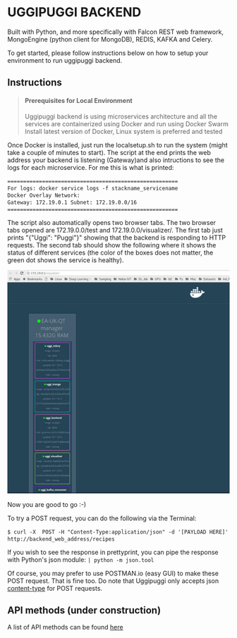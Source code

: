 # UGGIPUGGI BACKEND 
Built with Python, and more specifically with Falcon REST web framework, MongoEngine (python client for MongoDB), 
REDIS, KAFKA and Celery.

To get started, please follow instructions below on how to setup your environment to run uggipuggi backend.

## Instructions

> #### Prerequisites for Local Environment
> Uggipuggi backend is using microservices architecture and all the services are containerized using Docker and run
> using Docker Swarm
> Install latest version of Docker, Linux system is preferred and tested

Once Docker is installed, just run the localsetup.sh to run the system (might take a couple of minutes to start). 
The script at the end prints the web address your backend is listening (Gateway)and also intructions to see the 
logs for each microservice. For me this is what is printed:

```
======================================================
For logs: docker service logs -f stackname_servicename
Docker Overlay Network:
Gateway: 172.19.0.1 Subnet: 172.19.0.0/16 
======================================================
```

The script also automatically opens two browser tabs. The two browser tabs opened are 172.19.0.0/test and 
172.19.0.0/visualizer/. The first tab just prints "{"Uggi": "Puggi"}" showing that the backend is responding 
to HTTP requests. The second tab should show the following where it shows the status of different services 
(the color of the boxes does not matter, the green dot shows the service is healthy).

![picture](imgs/docker_swarm_status.jpg)

Now you are good to go :-)

To try a POST request, you can do the following via the Terminal:

```
$ curl -X  POST -H "Content-Type:application/json" -d '[PAYLOAD HERE]' http://backend_web_address/recipes
```

If you wish to see the response in prettyprint, you can pipe the response with Python's json module: `| python -m json.tool`

Of course, you may prefer to use POSTMAN.io (easy GUI) to make these POST request. That is fine too.
Do note that Uggipuggi only accepts json [content-type](http://en.wikipedia.org/wiki/Internet_media_type) for POST requests.


## API methods (under construction)

A list of API methods can be found [here](endpoints.md)

